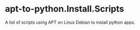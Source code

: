 # apt-to-python.Install.Scripts
A list of scripts using APT on Linux Debian to install python apps. 
